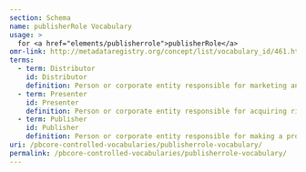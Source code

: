 ```yaml
---
section: Schema
name: publisherRole Vocabulary
usage: >
  for <a href="elements/publisherrole">publisherRole</a>
omr-link: http://metadataregistry.org/concept/list/vocabulary_id/461.html
terms:
  - term: Distributor
    id: Distributor
    definition: Person or corporate entity responsible for marketing and arranging for the release, exhibition, and/or distribution of a production. A distributor may deal with only particular areas of distribution, such as cinematic, home video, or digital; this should be identified in an annotation.
  - term: Presenter
    id: Presenter
    definition: Person or corporate entity responsible for acquiring rights to the source media, packaging it, and offering it to the publisher or distributor.
  - term: Publisher
    id: Publisher
    definition: Person or corporate entity responsible for making a production available.
uri: /pbcore-controlled-vocabularies/publisherrole-vocabulary/
permalink: /pbcore-controlled-vocabularies/publisherrole-vocabulary/
---
```

